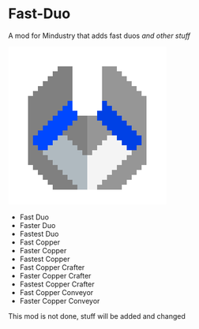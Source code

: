 # Fast-Duo

A mod for Mindustry that adds fast duos *and other stuff*

![logo](icon.png)

- Fast Duo
- Faster Duo
- Fastest Duo
- Fast Copper
- Faster Copper
- Fastest Copper
- Fast Copper Crafter
- Faster Copper Crafter
- Fastest Copper Crafter
- Fast Copper Conveyor
- Faster Copper Conveyor

This mod is not done, stuff will be added and changed